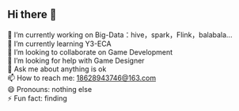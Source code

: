 ## Hi there 👋

<!--
**ZardForeverYou/ZardForeverYou** is a ✨ _special_ ✨ repository because its `README.md` (this file) appears on your GitHub profile.

Here are some ideas to get you started:


-->
 🔭 I’m currently working on Big-Data：hive，spark，Flink，balabala...<br>
 🌱 I’m currently learning Y3-ECA<br>
 👯 I’m looking to collaborate on Game Development<br>
 🤔 I’m looking for help with Game Designer<br>
 💬 Ask me about anything is ok<br>
 📫 How to reach me: 18628943746@163.com<br>
 😄 Pronouns: nothing else<br>
 ⚡ Fun fact: finding<br>
